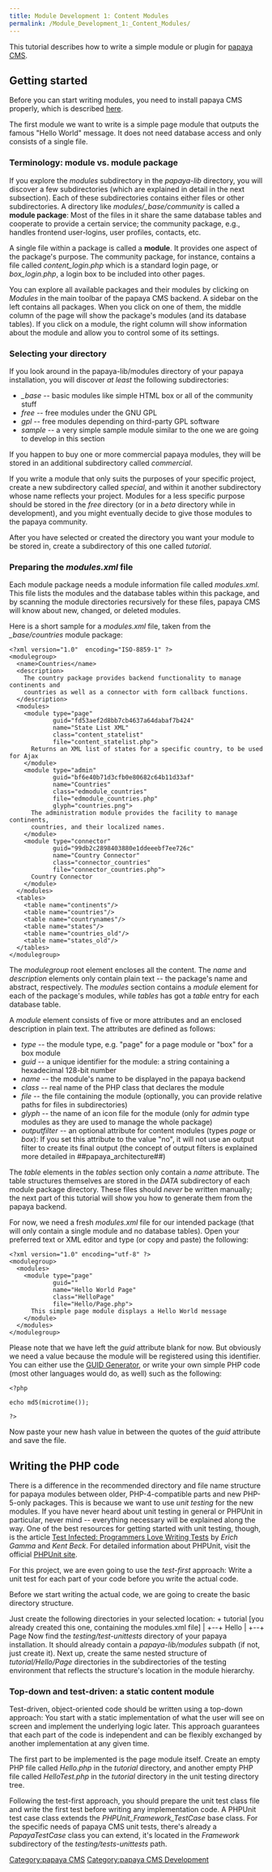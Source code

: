 ```yaml
---
title: Module Development 1: Content Modules
permalink: /Module_Development_1:_Content_Modules/
---
```


This tutorial describes how to write a simple module or plugin for [papaya CMS](/papaya_CMS "wikilink").

Getting started
---------------

Before you can start writing modules, you need to install papaya CMS properly, which is described [here](/papaya_CMS_installation "wikilink").

The first module we want to write is a simple page module that outputs the famous "Hello World" message. It does not need database access and only consists of a single file.

### Terminology: module vs. module package

If you explore the *modules* subdirectory in the *papaya-lib* directory, you will discover a few subdirectories (which are explained in detail in the next subsection). Each of these subdirectories contains either files or other subdirectories. A directory like *modules/_base/community* is called a **module package**: Most of the files in it share the same database tables and cooperate to provide a certain service; the community package, e.g., handles frontend user-logins, user profiles, contacts, etc.

A single file within a package is called a **module**. It provides one aspect of the package's purpose. The community package, for instance, contains a file called *content_login.php* which is a standard login page, or *box_login.php*, a login box to be included into other pages.

You can explore all available packages and their modules by clicking on *Modules* in the main toolbar of the papaya CMS backend. A sidebar on the left contains all packages. When you click on one of them, the middle column of the page will show the package's modules (and its database tables). If you click on a module, the right column will show information about the module and allow you to control some of its settings.

### Selecting your directory

If you look around in the papaya-lib/modules directory of your papaya installation, you will discover *at least* the following subdirectories:

-   *_base* -- basic modules like simple HTML box or all of the community stuff
-   *free* -- free modules under the GNU GPL
-   *gpl* -- free modules depending on third-party GPL software
-   *sample* -- a very simple sample module similar to the one we are going to develop in this section

If you happen to buy one or more commercial papaya modules, they will be stored in an additional subdirectory called *commercial*.

If you write a module that only suits the purposes of your specific project, create a new subdirectory called *special*, and within it another subdirectory whose name reflects your project. Modules for a less specific purpose should be stored in the *free* directory (or in a *beta* directory while in development), and you might eventually decide to give those modules to the papaya community.

After you have selected or created the directory you want your module to be stored in, create a subdirectory of this one called *tutorial*.

### Preparing the *modules.xml* file

Each module package needs a module information file called *modules.xml*. This file lists the modules and the database tables within this package, and by scanning the module directories recursively for these files, papaya CMS will know about new, changed, or deleted modules.

Here is a short sample for a *modules.xml* file, taken from the *_base/countries* module package:

~~~~ {.xml}
<?xml version="1.0"  encoding="ISO-8859-1" ?>
<modulegroup>
  <name>Countries</name>
  <description>
    The country package provides backend functionality to manage continents and
    countries as well as a connector with form callback functions.
  </description>
  <modules>
    <module type="page"
            guid="fd53aef2d8bb7cb4637a64dabaf7b424"
            name="State List XML"
            class="content_statelist"
            file="content_statelist.php">
      Returns an XML list of states for a specific country, to be used for Ajax
    </module>
    <module type="admin"
            guid="bf6e40b71d3cfb0e80682c64b11d33af"
            name="Countries"
            class="edmodule_countries"
            file="edmodule_countries.php"
            glyph="countries.png">
      The administration module provides the facility to manage continents,
      countries, and their localized names.
    </module>
    <module type="connector"
            guid="99db2c2898403880e1ddeeebf7ee726c"
            name="Country Connector"
            class="connector_countries"
            file="connector_countries.php">
      Country Connector
    </module>
  </modules>
  <tables>
    <table name="continents"/>
    <table name="countries"/>
    <table name="countrynames"/>
    <table name="states"/>
    <table name="countries_old"/>
    <table name="states_old"/>
  </tables>
</modulegroup>
~~~~

The *modulegroup* root element encloses all the content. The *name* and *description* elements only contain plain text -- the package's name and abstract, respectively. The *modules* section contains a *module* element for each of the package's modules, while *tables* has got a *table* entry for each database table.

A *module* element consists of five or more attributes and an enclosed description in plain text. The attributes are defined as follows:

-   *type* -- the module type, e.g. "page" for a page module or "box" for a box module
-   *guid* -- a unique identifier for the module: a string containing a hexadecimal 128-bit number
-   *name* -- the module's name to be displayed in the papaya backend
-   *class* -- real name of the PHP class that declares the module
-   *file* -- the file containing the module (optionally, you can provide relative paths for files in subdirectories)
-   *glyph* -- the name of an icon file for the module (only for *admin* type modules as they are used to manage the whole package)
-   *outputfilter* -- an optional attribute for content modules (types *page* or *box*): If you set this attribute to the value "no", it will not use an output filter to create its final output (the concept of output filters is explained more detailed in \#\#papaya_architecture\#\#)

The *table* elements in the *tables* section only contain a *name* attribute. The table structures themselves are stored in the *DATA* subdirectory of each module package directory. These files should *never* be written manually; the next part of this tutorial will show you how to generate them from the papaya backend.

For now, we need a fresh *modules.xml* file for our intended package (that will only contain a single module and no database tables). Open your preferred text or XML editor and type (or copy and paste) the following:

~~~~ {.xml}
<?xml version="1.0" encoding="utf-8" ?>
<modulegroup>
  <modules>
    <module type="page"
            guid=""
            name="Hello World Page"
            class="HelloPage"
            file="Hello/Page.php">
      This simple page module displays a Hello World message
    </module>
  </modules>
</modulegroup>
~~~~

Please note that we have left the *guid* attribute blank for now. But obviously we need a value because the module will be registered using this identifier. You can either use the [GUID Generator](http://community.papaya-cms.com/guid), or write your own simple PHP code (most other languages would do, as well) such as the following:

~~~~ {.php}
<?php

echo md5(microtime());

?>
~~~~

Now paste your new hash value in between the quotes of the *guid* attribute and save the file.

Writing the PHP code
--------------------

There is a difference in the recommended directory and file name structure for papaya modules between older, PHP-4-compatible parts and new PHP-5-only packages. This is because we want to use *unit testing* for the new modules. If you have never heard about unit testing in general or PHPUnit in particular, never mind -- everything necessary will be explained along the way. One of the best resources for getting started with unit testing, though, is the article [Test Infected: Programmers Love Writing Tests](http://junit.sourceforge.net/doc/testinfected/testing.htm) by *Erich Gamma* and *Kent Beck*. For detailed information about PHPUnit, visit the official [PHPUnit site](http://www.phpunit.de/).

For this project, we are even going to use the *test-first* approach: Write a unit test for each part of your code before you write the actual code.

Before we start writing the actual code, we are going to create the basic directory structure.

Just create the following directories in your selected location: + tutorial [you already created this one, containing the modules.xml file] | +--+ Hello | +--+ Page Now find the *testing/test-unittests* directory of your papaya installation. It should already contain a *papaya-lib/modules* subpath (if not, just create it). Next up, create the same nested structure of *tutorial/Hello/Page* directories in the subdirectories of the testing environment that reflects the structure's location in the module hierarchy.

### Top-down and test-driven: a static content module

Test-driven, object-oriented code should be written using a top-down approach: You start with a static implementation of what the user will see on screen and implement the underlying logic later. This approach guarantees that each part of the code is independent and can be flexibly exchanged by another implementation at any given time.

The first part to be implemented is the page module itself. Create an empty PHP file called *Hello.php* in the *tutorial* directory, and another empty PHP file called *HelloTest.php* in the *tutorial* directory in the unit testing directory tree.

Following the test-first approach, you should prepare the unit test class file and write the first test before writing any implementation code. A PHPUnit test case class extends the *PHPUnit_Framework_TestCase* base class. For the specific needs of papaya CMS unit tests, there's already a *PapayaTestCase* class you can extend, it's located in the *Framework* subdirectory of the *testing/tests-unittests* path.

[Category:papaya CMS](/Category:papaya_CMS "wikilink") [Category:papaya CMS Development](/Category:papaya_CMS_Development "wikilink")